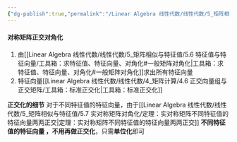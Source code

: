 ```yaml
---
{"dg-publish":true,"permalink":"/Linear Algebra 线性代数/线性代数/5_矩阵相似与特征值/5.7 实对称矩阵对角化/工具箱：对称矩阵的正交对角化/"}
---
```


#### 对称矩阵正交对角化

1. 由[[Linear Algebra 线性代数/线性代数/5_矩阵相似与特征值/5.6 特征值与特征向量/工具箱：求特征值、特征向量、对角化#一般矩阵对角化\|工具箱：求特征值、特征向量、对角化#一般矩阵对角化]]求出所有特征向量
2. 特征向量[[Linear Algebra 线性代数/线性代数/4_矩阵计算/4.6 正交向量组与正交矩阵/工具箱：标准正交化\|工具箱：标准正交化]]

**正交化的细节**
对于不同特征值的特征向量，由于[[Linear Algebra 线性代数/线性代数/5_矩阵相似与特征值/5.7 实对称矩阵对角化/定理：实对称矩阵不同特征值的特征向量两两正交\|定理：实对称矩阵不同特征值的特征向量两两正交]]
**不同特征值的特征向量 ，不用再做正交化**，只需**单位化**即可